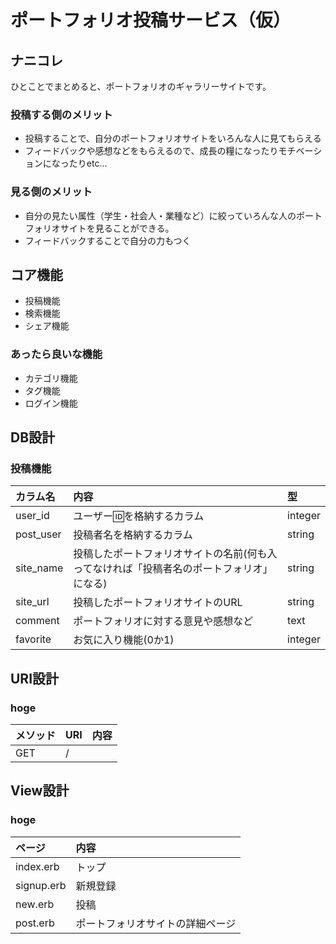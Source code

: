 # ポートフォリオ投稿サービス（仮）

## ナニコレ
ひとことでまとめると、ポートフォリオのギャラリーサイトです。

### 投稿する側のメリット
- 投稿することで、自分のポートフォリオサイトをいろんな人に見てもらえる
- フィードバックや感想などをもらえるので、成長の糧になったりモチベーションになったりetc...

### 見る側のメリット
- 自分の見たい属性（学生・社会人・業種など）に絞っていろんな人のポートフォリオサイトを見ることができる。
- フィードバックすることで自分の力もつく

## コア機能
- 投稿機能
- 検索機能
- シェア機能
### あったら良いな機能
- カテゴリ機能
- タグ機能
- ログイン機能

## DB設計
### 投稿機能
|カラム名|内容|型|
|:-|:-|:-|
|user_id|ユーザー🆔を格納するカラム|integer|
|post_user|投稿者名を格納するカラム|string|
|site_name|投稿したポートフォリオサイトの名前(何も入ってなければ「投稿者名のポートフォリオ」になる)|string|
|site_url|投稿したポートフォリオサイトのURL|string|
|comment|ポートフォリオに対する意見や感想など|text|
|favorite|お気に入り機能(0か1)|integer|

## URI設計
### hoge
|メソッド|URI|内容|
|:-|:-|:-|
|GET|/||

## View設計
### hoge
|ページ|内容|
|:-|:-|
|index.erb|トップ|
|signup.erb|新規登録|
|new.erb|投稿|
|post.erb|ポートフォリオサイトの詳細ページ|